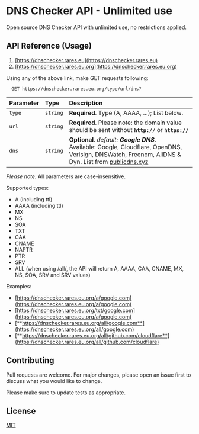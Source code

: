 # DNS Checker API - Unlimited use

Open source DNS Checker API with unlimited use, no restrictions applied.

## API Reference (Usage)
1. [https://dnschecker.rares.eu](https://dnschecker.rares.eu)
2. [https://dnschecker.rares.eu.org](https://dnschecker.rares.eu.org)

Using any of the above link, make GET requests following:

```http
  GET https://dnschecker.rares.eu.org/type/url/dns?
```

| Parameter | Type     | Description                       |
| :-------- | :------- | :-------------------------------- |
| `type`      | `string` | **Required**. Type (A, AAAA, ...); List below.|
| `url`      | `string` | **Required**. Please note: the domain value should be sent without **`http://`** or **`https://`**|
| `dns`      | `string` | **Optional**. *default: **Google DNS***.<br>Available: Google, Cloudflare, OpenDNS, Verisign, DNSWatch, Freenom, AliDNS & Dyn. List from [publicdns.xyz](https://www.publicdns.xyz/) |

_Please note:_ All parameters are case-insensitive.

Supported types:
- A (including ttl)
- AAAA (including ttl)
- MX
- NS
- SOA
- TXT
- CAA
- CNAME
- NAPTR
- PTR
- SRV
- ALL (when using /all/, the API will return A, AAAA, CAA, CNAME, MX, NS, SOA, SRV and SRV values) 

Examples:
- [https://dnschecker.rares.eu.org/a/google.com](https://dnschecker.rares.eu.org/a/google.com)
- [https://dnschecker.rares.eu.org/txt/google.com](https://dnschecker.rares.eu.org/a/google.com)
- [**https://dnschecker.rares.eu.org/all/google.com**](https://dnschecker.rares.eu.org/all/google.com)
- [**https://dnschecker.rares.eu.org/all/github.com/cloudflare**](https://dnschecker.rares.eu.org/all/github.com/cloudflare)

## Contributing
Pull requests are welcome. For major changes, please open an issue first to discuss what you would like to change.

Please make sure to update tests as appropriate.

## License
[MIT](https://choosealicense.com/licenses/mit/)
